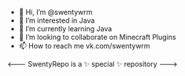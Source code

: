- 👋 Hi, I’m @swentywrm
- 👀 I’m interested in Java
- 🌱 I’m currently learning Java
- 💞️ I’m looking to collaborate on Minecraft Plugins
- 📫 How to reach me vk.com/swentywrm

<---
SwentyRepo is a ✨ special ✨ repository
--->
